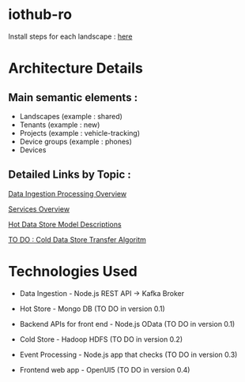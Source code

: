 # iothub-ro

Install steps for each landscape : [here](INSTALL.md)

# Architecture Details

## Main semantic elements : 

 - Landscapes (example : shared)
 - Tenants (example : new)
 - Projects (example : vehicle-tracking)
 - Device groups (example : phones)
 - Devices

## Detailed Links by Topic :

[Data Ingestion Processing Overview](https://github.com/traveldevel/iothub-ro/blob/master/data-ingestion-processing.md)

[Services Overview](https://github.com/traveldevel/iothub-ro/blob/master/microservices-description.md)

[Hot Data Store Model Descriptions](https://github.com/traveldevel/iothub-ro/blob/master/hot-store-data-model.md)

[TO DO : Cold Data Store Transfer Algoritm](https://github.com/traveldevel/iothub-ro/blob/master/cold-store-transfer-algorithm.md)

# Technologies Used

* Data Ingestion - Node.js REST API -> Kafka Broker

* Hot Store - Mongo DB (TO DO in version 0.1)

* Backend APIs for front end - Node.js OData (TO DO in version 0.1)

* Cold Store - Hadoop HDFS (TO DO in version 0.2)

* Event Processing - Node.js app that checks (TO DO in version 0.3)

* Frontend web app - OpenUI5 (TO DO in version 0.4)
